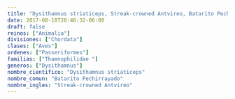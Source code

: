 ```yaml
---
title: "Dysithamnus striaticeps, Streak-crowned Antvireo, Batarito Pechirrayado"
date: 2017-08-18T20:46:32-06:00
draft: false
reinos: ["Animalia"]
divisiones: ["Chordata"]
clases: ["Aves"]
ordenes: ["Passeriformes"]
familias: ["Thamnophilidae "]
generos: ["Dysithamnus"]
nombre_cientifico: "Dysithamnus striaticeps"
nombre_comun: "Batarito Pechirrayado"
nombre_ingles: "Streak-crowned Antvireo"
---
```

